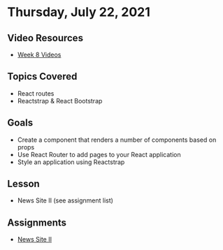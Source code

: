 # Thursday, July 22, 2021

## Video Resources
- [Week 8 Videos](https://www.youtube.com/watch?v=cJemFUpKaPE&list=PLu0CiQ7bzwEQJI2TRjHngZxiR9ewcJbHn)

## Topics Covered
- React routes
- Reactstrap & React Bootstrap

## Goals
- Create a component that renders a number of components based on props
- Use React Router to add pages to your React application
- Style an application using Reactstrap

## Lesson
- News Site II (see assignment list)

## Assignments
- [News Site II](https://github.com/oscarplatoon/news-site-II)


